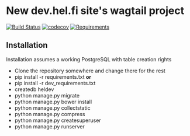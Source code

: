 # New dev.hel.fi site's wagtail project

[![Build Status](https://travis-ci.org/City-of-Helsinki/devheldev.svg?branch=master)](https://travis-ci.org/City-of-Helsinki/devheldev)
[![codecov](https://codecov.io/gh/City-of-Helsinki/devheldev/branch/master/graph/badge.svg)](https://codecov.io/gh/City-of-Helsinki/devheldev)
[![Requirements](https://requires.io/github/City-of-Helsinki/devheldev/requirements.svg?branch=master)](https://requires.io/github/City-of-Helsinki/devheldev/requirements/?branch=master)

## Installation

Installation assumes a working PostgreSQL with table creation rights

 * Clone the repository somewhere and change there for the rest
 * pip install -r requirements.txt **or**
  * pip install -r dev_requirements.txt
 * createdb heldev
 * python manage.py migrate
 * python manage.py bower install
 * python manage.py collectstatic
 * python manage.py compress
 * python manage.py createsuperuser
 * python manage.py runserver
